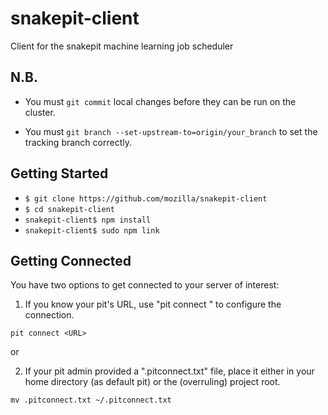 # snakepit-client

Client for the snakepit machine learning job scheduler

## N.B.
- You must `git commit` local changes before they can be run on the cluster.

- You must `git branch --set-upstream-to=origin/your_branch` to set the tracking branch correctly.

## Getting Started

- `$ git clone https://github.com/mozilla/snakepit-client`
- `$ cd snakepit-client`
- `snakepit-client$ npm install`
- `snakepit-client$ sudo npm link`

## Getting Connected

You have two options to get connected to your server of interest:

1) If you know your pit's URL, use "pit connect <URL>" to configure the connection.

`pit connect <URL>`

or

2) If your pit admin provided a ".pitconnect.txt" file, place it either in your home directory (as default pit) or the (overruling) project root.

`mv .pitconnect.txt ~/.pitconnect.txt`